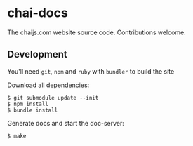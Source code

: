 chai-docs
=========

The chaijs.com website source code. Contributions welcome.

## Development

You'll need `git`, `npm` and `ruby` with `bundler` to build the site

Download all dependencies:

```
$ git submodule update --init
$ npm install
$ bundle install
```

Generate docs and start the doc-server:

```
$ make
```
